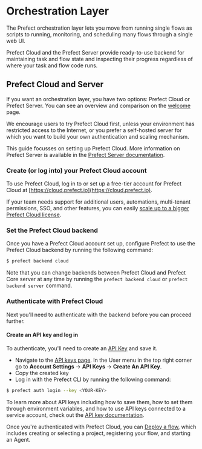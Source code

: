 # Orchestration Layer

The Prefect orchestration layer lets you move from running single flows as scripts to running, monitoring, and scheduling many flows through a single web UI. 

Prefect Cloud and the Prefect Server provide ready-to-use backend for maintaining task and flow state and inspecting their progress regardless of where your task and flow code runs.

## Prefect Cloud and Server

If you want an orchestration layer, you have two options: Prefect Cloud or Prefect Server. You can see an overview and comparison on the [welcome](/orchestration/README.md) page. 

We encourage users to try Prefect Cloud first, unless your environment has restricted access to the Internet, or you prefer a self-hosted server for which you want to build your own authentication and scaling mechanism.

This guide focusses on setting up Prefect Cloud. More information on Prefect Server is available in the [Prefect Server documentation](/orchestration/server/overview.html).

### Create (or log into) your Prefect Cloud account

To use Prefect Cloud, log in to or set up a free-tier account for Prefect Cloud at [https://cloud.prefect.io](https://cloud.prefect.io).

If your team needs support for additional users, automations, multi-tenant permissions, SSO, and other features, you can easily [scale up to a bigger Prefect Cloud license](https://www.prefect.io/pricing/).

### Set the Prefect Cloud backend 

Once you have a Prefect Cloud account set up, configure Prefect to use the Prefect Cloud backend by running the following command: 

```bash
$ prefect backend cloud
```

Note that you can change backends between Prefect Cloud and Prefect Core server at any time by running the `prefect backend cloud` or `prefect backend server` command.

### Authenticate with Prefect Cloud 

Next you'll need to authenticate with the backend before you can proceed further.

#### Create an API key and log in

To authenticate, you'll need to create an [API Key](/orchestration/concepts/api_keys.md) and save it. 

- Navigate to the [API keys page](https://cloud.prefect.io/user/keys). In the User menu in the top right corner go to **Account Settings** -> **API Keys** -> **Create An API Key**.
- Copy the created key
- Log in with the Prefect CLI by running the following command: 

```bash
$ prefect auth login --key <YOUR-KEY>
```

To learn more about API keys including how to save them, how to set them through environment variables, and how to use API keys connected to a service account, check out the [API key documentation](/orchestration/concepts/api_keys.md). 

Once you're authenticated with Prefect Cloud, you can [Deploy a flow](/orchestration/getting-started/registering-and-running-a-flow.md), which includes creating or selecting a project, registering your flow, and starting an Agent.

